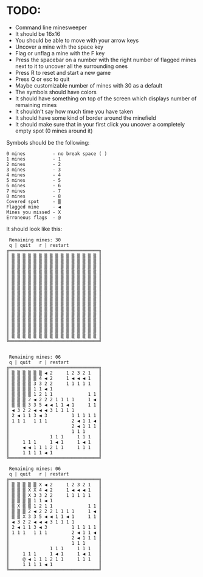 # TODO:

- Command line minesweeper
- It should be 16x16
- You should be able to move with your arrow keys
- Uncover a mine with the space key
- Flag or unflag a mine with the F key
- Press the spacebar on a number with the right number of flagged mines next to it to uncover all the surrounding ones
- Press R to reset and start a new game
- Press Q or esc to quit
- Maybe customizable number of mines with 30 as a default
- The symbols should have colors
- It should have something on top of the screen which displays number of remaining mines
- It shouldn't say how much time you have taken
- It should have some kind of border around the minefield
- It should make sure that in your first click you uncover a completely empty spot (0 mines around it)

Symbols should be the following:

```
0 mines          - no break space ( )
1 mines          - 1
2 mines          - 2
3 mines          - 3
4 mines          - 4
5 mines          - 5
6 mines          - 6
7 mines          - 7
8 mines          - 8
Covered spot     - ▒
Flagged mine     - ◀
Mines you missed - X
Erroneous flags  - @
```

It should look like this:

```
 Remaining mines: 30
 q | quit   r | restart
╔═════════════════════════════════╗
║ ▒ ▒ ▒ ▒ ▒ ▒ ▒ ▒ ▒ ▒ ▒ ▒ ▒ ▒ ▒ ▒ ║
║ ▒ ▒ ▒ ▒ ▒ ▒ ▒ ▒ ▒ ▒ ▒ ▒ ▒ ▒ ▒ ▒ ║
║ ▒ ▒ ▒ ▒ ▒ ▒ ▒ ▒ ▒ ▒ ▒ ▒ ▒ ▒ ▒ ▒ ║
║ ▒ ▒ ▒ ▒ ▒ ▒ ▒ ▒ ▒ ▒ ▒ ▒ ▒ ▒ ▒ ▒ ║
║ ▒ ▒ ▒ ▒ ▒ ▒ ▒ ▒ ▒ ▒ ▒ ▒ ▒ ▒ ▒ ▒ ║
║ ▒ ▒ ▒ ▒ ▒ ▒ ▒ ▒ ▒ ▒ ▒ ▒ ▒ ▒ ▒ ▒ ║
║ ▒ ▒ ▒ ▒ ▒ ▒ ▒ ▒ ▒ ▒ ▒ ▒ ▒ ▒ ▒ ▒ ║
║ ▒ ▒ ▒ ▒ ▒ ▒ ▒ ▒ ▒ ▒ ▒ ▒ ▒ ▒ ▒ ▒ ║
║ ▒ ▒ ▒ ▒ ▒ ▒ ▒ ▒ ▒ ▒ ▒ ▒ ▒ ▒ ▒ ▒ ║
║ ▒ ▒ ▒ ▒ ▒ ▒ ▒ ▒ ▒ ▒ ▒ ▒ ▒ ▒ ▒ ▒ ║
║ ▒ ▒ ▒ ▒ ▒ ▒ ▒ ▒ ▒ ▒ ▒ ▒ ▒ ▒ ▒ ▒ ║
║ ▒ ▒ ▒ ▒ ▒ ▒ ▒ ▒ ▒ ▒ ▒ ▒ ▒ ▒ ▒ ▒ ║
║ ▒ ▒ ▒ ▒ ▒ ▒ ▒ ▒ ▒ ▒ ▒ ▒ ▒ ▒ ▒ ▒ ║
║ ▒ ▒ ▒ ▒ ▒ ▒ ▒ ▒ ▒ ▒ ▒ ▒ ▒ ▒ ▒ ▒ ║
║ ▒ ▒ ▒ ▒ ▒ ▒ ▒ ▒ ▒ ▒ ▒ ▒ ▒ ▒ ▒ ▒ ║
║ ▒ ▒ ▒ ▒ ▒ ▒ ▒ ▒ ▒ ▒ ▒ ▒ ▒ ▒ ▒ ▒ ║
╚═════════════════════════════════╝


 Remaining mines: 06
 q | quit   r | restart
╔═════════════════════════════════╗
║ ▒ ▒ ▒ ▒ ▒ ▒ ◀ 2     1 2 3 2 1   ║
║ ▒ ▒ ▒ ▒ ▒ 4 ◀ 2     1 ◀ ◀ ◀ 1   ║
║ ▒ ▒ ▒ ▒ 3 3 2 2     1 1 1 1 1   ║
║ ▒ ▒ ▒ ▒ 1 1 ◀ 1                 ║
║ ▒ ▒ ▒ ▒ 1 2 1 1             1 1 ║
║ ▒ ▒ ▒ 2 ◀ 2 2 2 1 1 1 1     1 ◀ ║
║ ▒ ▒ ▒ 3 3 5 ◀ ◀ 1 1 ◀ 1     1 1 ║
║ ◀ 3 2 2 ◀ ◀ ◀ 3 1 1 1 1         ║
║ 2 ◀ 1 1 3 ◀ 3         1 1 1 1 1 ║
║ 1 1 1   1 1 1         2 ◀ 1 1 ◀ ║
║                       2 ◀ 1 1 1 ║
║                       1 1 1     ║
║               1 1 1     1 1 1   ║
║     1 1 1     1 ◀ 1     1 ◀ 1   ║
║     ◀ ◀ 1 1 1 2 1 1     1 1 1   ║
║     1 1 1 1 ◀ 1                 ║
╚═════════════════════════════════╝

 Remaining mines: 06
 q | quit   r | restart
╔═════════════════════════════════╗
║ ▒ ▒ ▒ ▒ ▒ X ◀ 2     1 2 3 2 1   ║
║ ▒ ▒ ▒ X X 4 ◀ 2     1 ◀ ◀ ◀ 1   ║
║ ▒ ▒ ▒ X 3 3 2 2     1 1 1 1 1   ║
║ ▒ ▒ ▒ ▒ 1 1 ◀ 1                 ║
║ ▒ X ▒ ▒ 1 2 1 1             1 1 ║
║ ▒ ▒ ▒ 2 ◀ 2 2 2 1 1 1 1     1 ◀ ║
║ ▒ ▒ X 3 3 5 ◀ ◀ 1 1 ◀ 1     1 1 ║
║ ◀ 3 2 2 ◀ ◀ ◀ 3 1 1 1 1         ║
║ 2 ◀ 1 1 3 ◀ 3         1 1 1 1 1 ║
║ 1 1 1   1 1 1         2 ◀ 1 1 ◀ ║
║                       2 ◀ 1 1 1 ║
║                       1 1 1     ║
║               1 1 1     1 1 1   ║
║     1 1 1     1 ◀ 1     1 ◀ 1   ║
║     @ ◀ 1 1 1 2 1 1     1 1 1   ║
║     1 1 1 1 ◀ 1                 ║
╚═════════════════════════════════╝

```
